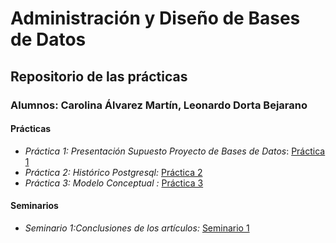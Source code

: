 # Administración y Diseño de Bases de Datos
## Repositorio de las prácticas
### Alumnos: Carolina Álvarez Martín, Leonardo Dorta Bejarano
#### Prácticas
* *Práctica 1: Presentación Supuesto Proyecto de Bases de Datos*: [Práctica 1](https://github.com/alu0100944723/ADBD/blob/master/Pr%C3%A1ctica1/Documento%20de%20recopilaci%C3%B3n%20de%20requisitos.md)
* *Práctica 2: Histórico Postgresql:* [Práctica 2](https://github.com/alu0100944723/ADBD/blob/master/Pr%C3%A1ctica2/Hist%C3%B3rico%20Postgresql.md)
* *Práctica 3: Modelo Conceptual :* [Práctica 3](https://github.com/alu0100944723/ADBD/tree/master/Pr%C3%A1ctica%203)
#### Seminarios
* *Seminario 1:Conclusiones de los artículos:*  [Seminario 1](https://view.genial.ly/5d9499ee50b5040f6eda7e74/vertical-infographic-genially-sin-titulo)
